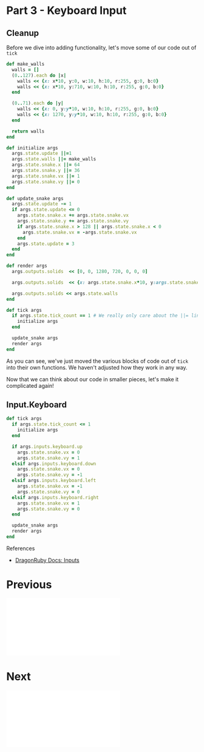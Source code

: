 # Part 3 - Keyboard Input

## Cleanup
Before we dive into adding functionality, let's move some of our code out of `tick`

```ruby
def make_walls
  walls = []
  (0..127).each do |x|
    walls << {x: x*10, y:0, w:10, h:10, r:255, g:0, b:0}
    walls << {x: x*10, y:710, w:10, h:10, r:255, g:0, b:0}
  end

  (0..71).each do |y|
    walls << {x: 0, y:y*10, w:10, h:10, r:255, g:0, b:0}
    walls << {x: 1270, y:y*10, w:10, h:10, r:255, g:0, b:0}
  end

  return walls
end

def initialize args
  args.state.update ||=1
  args.state.walls ||= make_walls
  args.state.snake.x ||= 64
  args.state.snake.y ||= 36
  args.state.snake.vx ||= 1
  args.state.snake.vy ||= 0
end

def update_snake args
  args.state.update -= 1
  if args.state.update <= 0
    args.state.snake.x += args.state.snake.vx
    args.state.snake.y += args.state.snake.vy
    if args.state.snake.x > 128 || args.state.snake.x < 0
      args.state.snake.vx = -args.state.snake.vx
    end
    args.state.update = 3
  end
end

def render args
  args.outputs.solids  << [0, 0, 1280, 720, 0, 0, 0]

  args.outputs.solids  << {x: args.state.snake.x*10, y:args.state.snake.y*10, w:10, h:10, r:0, g:128, b:0}

  args.outputs.solids << args.state.walls
end

def tick args
  if args.state.tick_count == 1 # We really only care about the ||= lines on the very first frame.
    initialize args
  end

  update_snake args
  render args
end
```

As you can see, we've just moved the various blocks of code out of `tick` into their own functions.  We haven't adjusted how they work in any way.

Now that we can think about our code in smaller pieces, let's make it complicated again!

##  Input.Keyboard

```ruby
def tick args
  if args.state.tick_count <= 1
    initialize args
  end

  if args.inputs.keyboard.up
    args.state.snake.vx = 0
    args.state.snake.vy = 1
  elsif args.inputs.keyboard.down
    args.state.snake.vx = 0
    args.state.snake.vy = -1
  elsif args.inputs.keyboard.left
    args.state.snake.vx = -1
    args.state.snake.vy = 0
  elsif args.inputs.keyboard.right
    args.state.snake.vx = 1
    args.state.snake.vy = 0
  end

  update_snake args
  render args
end
```

References
* [DragonRuby Docs: Inputs](http://docs.dragonruby.org/#---args-inputs-)


# Previous
![Part 2 - Drawing The Snake](./tutorial/part-2.md)

# Next
![Part 4 - Collisions](./tutorial/part-4.md)